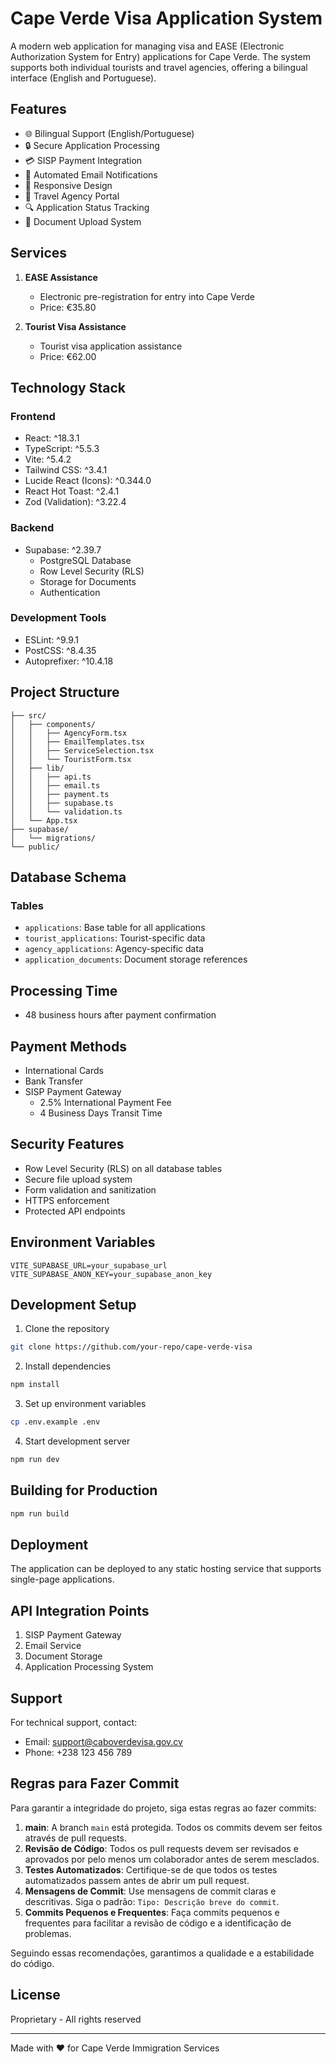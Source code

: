 # Cape Verde Visa Application System

A modern web application for managing visa and EASE (Electronic Authorization System for Entry) applications for Cape Verde. The system supports both individual tourists and travel agencies, offering a bilingual interface (English and Portuguese).

## Features

- 🌐 Bilingual Support (English/Portuguese)
- 🔒 Secure Application Processing
- 💳 SISP Payment Integration
- 📧 Automated Email Notifications
- 📱 Responsive Design
- 🏢 Travel Agency Portal
- 🔍 Application Status Tracking
- 📄 Document Upload System

## Services

1. **EASE Assistance**
   - Electronic pre-registration for entry into Cape Verde
   - Price: €35.80

2. **Tourist Visa Assistance**
   - Tourist visa application assistance
   - Price: €62.00

## Technology Stack

### Frontend
- React: ^18.3.1
- TypeScript: ^5.5.3
- Vite: ^5.4.2
- Tailwind CSS: ^3.4.1
- Lucide React (Icons): ^0.344.0
- React Hot Toast: ^2.4.1
- Zod (Validation): ^3.22.4

### Backend
- Supabase: ^2.39.7
  - PostgreSQL Database
  - Row Level Security (RLS)
  - Storage for Documents
  - Authentication

### Development Tools
- ESLint: ^9.9.1
- PostCSS: ^8.4.35
- Autoprefixer: ^10.4.18

## Project Structure

```
├── src/
│   ├── components/
│   │   ├── AgencyForm.tsx
│   │   ├── EmailTemplates.tsx
│   │   ├── ServiceSelection.tsx
│   │   └── TouristForm.tsx
│   ├── lib/
│   │   ├── api.ts
│   │   ├── email.ts
│   │   ├── payment.ts
│   │   ├── supabase.ts
│   │   └── validation.ts
│   └── App.tsx
├── supabase/
│   └── migrations/
└── public/
```

## Database Schema

### Tables
- `applications`: Base table for all applications
- `tourist_applications`: Tourist-specific data
- `agency_applications`: Agency-specific data
- `application_documents`: Document storage references

## Processing Time
- 48 business hours after payment confirmation

## Payment Methods
- International Cards
- Bank Transfer
- SISP Payment Gateway
  - 2.5% International Payment Fee
  - 4 Business Days Transit Time

## Security Features

- Row Level Security (RLS) on all database tables
- Secure file upload system
- Form validation and sanitization
- HTTPS enforcement
- Protected API endpoints

## Environment Variables

```env
VITE_SUPABASE_URL=your_supabase_url
VITE_SUPABASE_ANON_KEY=your_supabase_anon_key
```

## Development Setup

1. Clone the repository
```bash
git clone https://github.com/your-repo/cape-verde-visa
```

2. Install dependencies
```bash
npm install
```

3. Set up environment variables
```bash
cp .env.example .env
```

4. Start development server
```bash
npm run dev
```

## Building for Production

```bash
npm run build
```

## Deployment

The application can be deployed to any static hosting service that supports single-page applications.

## API Integration Points

1. SISP Payment Gateway
2. Email Service
3. Document Storage
4. Application Processing System

## Support

For technical support, contact:
- Email: support@caboverdevisa.gov.cv
- Phone: +238 123 456 789
## Regras para Fazer Commit

Para garantir a integridade do projeto, siga estas regras ao fazer commits:

1. **main**: A branch `main` está protegida. Todos os commits devem ser feitos através de pull requests.
2. **Revisão de Código**: Todos os pull requests devem ser revisados e aprovados por pelo menos um colaborador antes de serem mesclados.
3. **Testes Automatizados**: Certifique-se de que todos os testes automatizados passem antes de abrir um pull request.
4. **Mensagens de Commit**: Use mensagens de commit claras e descritivas. Siga o padrão: `Tipo: Descrição breve do commit`.
5. **Commits Pequenos e Frequentes**: Faça commits pequenos e frequentes para facilitar a revisão de código e a identificação de problemas.

Seguindo essas recomendações, garantimos a qualidade e a estabilidade do código.

## License

Proprietary - All rights reserved

---

Made with ❤️ for Cape Verde Immigration Services
